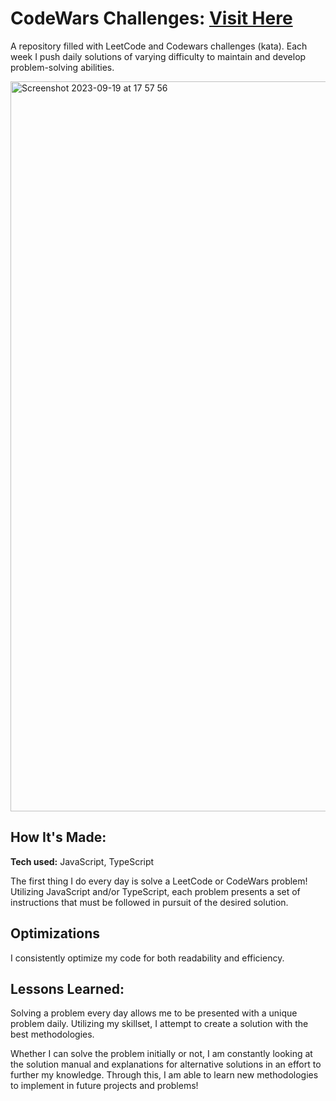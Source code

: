 # CodeWars Challenges: <a href="https://www.codewars.com/users/AlexCovone" target="_blank" rel="noopener noreferrer">Visit Here</a>
A repository filled with LeetCode and Codewars challenges (kata). Each week I push daily solutions of varying difficulty to maintain and develop problem-solving abilities. 


<img width="1168" alt="Screenshot 2023-09-19 at 17 57 56" src="https://github.com/AlexCovone/LeetCode-CodeWars/assets/98838825/4caff57f-78e8-4771-b1ff-bef6eb21bf25">

## How It's Made:

**Tech used:** JavaScript, TypeScript

The first thing I do every day is solve a LeetCode or CodeWars problem! Utilizing JavaScript and/or TypeScript, each problem presents a set of instructions that must be followed in pursuit of the desired solution.

## Optimizations
I consistently optimize my code for both readability and efficiency. 

## Lessons Learned:

Solving a problem every day allows me to be presented with a unique problem daily. Utilizing my skillset, I attempt to create a solution with the best methodologies. 

Whether I can solve the problem initially or not, I am constantly looking at the solution manual and explanations for alternative solutions in an effort to further my knowledge. Through this, I am able to learn new methodologies to implement in future projects and problems!
